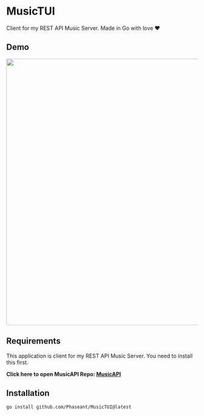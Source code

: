 # MusicTUI

Client for my REST API Music Server. Made in Go with love ❤️

## Demo
<p align="center">
<img src="https://user-images.githubusercontent.com/100575059/230747513-f9b2337b-1a98-474b-9efb-245cb05bb6a6.gif" width="700"/>
</p>

## Requirements
This application is client for my REST API Music Server. You need to install this first.

 **Click here to open MusicAPI Repo: [MusicAPI](https://github.com/Phaseant/MusicAPI)**

## Installation
```
go install github.com/Phaseant/MusicTUI@latest
```

